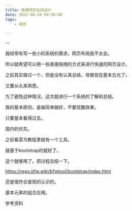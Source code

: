 ```yaml
---
title: 拖拽网页在线设计
date: 2022-08-20 09:50:08
tags:
	- 网页

---
```


--

我经常有写一些小的系统的需求，网页布局我不太会。

所以就希望可以用一些直接拖拽的方式来进行快速的网页设计。

之前其实做过一个，但是没有认真总结，导致现在基本忘光了。

又要从头来熟悉。

为了避免这种情况，这次就进行一个系统的了解和总结。

我的基本原则，是越简单越好，不要炫酷效果。

只要基本看得过去。

国内的优先。

之前看菜鸟教程里就有一个工具。

就基于bootstrap的就好了。

这个就够用了。把过程总结一下。

https://repo.bfw.wiki/bfwtool/bootstrap/index.html

还是很符合直观的认识的。

基本元素的组合应用。





参考资料


